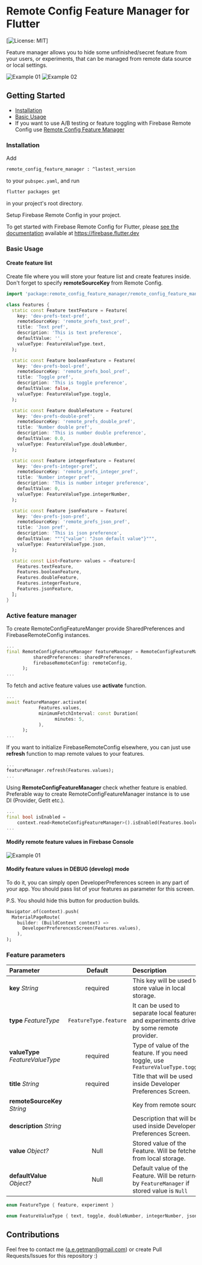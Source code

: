 # Remote Config Feature Manager for Flutter

[![License: MIT](https://img.shields.io/badge/Licence-MIT-success.svg)]

Feature manager allows you to hide some unfinished/secret feature from your users, or experiments, that can be managed
from remote data source or local settings.

![Example 01](doc/feature-manager-1.png) ![Example 02](doc/feature-manager-2.png)

## Getting Started

- [Installation](#installation)
- [Basic Usage](#basic-usage)
- If you want to use A/B testing or feature toggling with Firebase Remote Config use [Remote Config Feature Manager](https://google.com)

### Installation

Add

```bash
remote_config_feature_manager : ^lastest_version
```

to your `pubspec.yaml`, and run

```bash
flutter packages get
```

in your project's root directory.

Setup Firebase Remote Config in your project.

To get started with Firebase Remote Config for Flutter, please [see the documentation](https://firebase.flutter.dev/docs/remote-config/overview) available at https://firebase.flutter.dev

### Basic Usage

#### Create feature list

Create file where you will store your feature list and create features inside. Don't forget to specify **remoteSourceKey** from Remote Config.

```dart
import 'package:remote_config_feature_manager/remote_config_feature_manager.dart';

class Features {
  static const Feature textFeature = Feature(
    key: 'dev-prefs-text-pref',
    remoteSourceKey: 'remote_prefs_text_pref',
    title: 'Text pref',
    description: 'This is text preference',
    defaultValue: '',
    valueType: FeatureValueType.text,
  );

  static const Feature booleanFeature = Feature(
    key: 'dev-prefs-bool-pref',
    remoteSourceKey: 'remote_prefs_bool_pref',
    title: 'Toggle pref',
    description: 'This is toggle preference',
    defaultValue: false,
    valueType: FeatureValueType.toggle,
  );

  static const Feature doubleFeature = Feature(
    key: 'dev-prefs-double-pref',
    remoteSourceKey: 'remote_prefs_double_pref',
    title: 'Number double pref',
    description: 'This is number double preference',
    defaultValue: 0.0,
    valueType: FeatureValueType.doubleNumber,
  );

  static const Feature integerFeature = Feature(
    key: 'dev-prefs-integer-pref',
    remoteSourceKey: 'remote_prefs_integer_pref',
    title: 'Number integer pref',
    description: 'This is number integer preference',
    defaultValue: 0,
    valueType: FeatureValueType.integerNumber,
  );

  static const Feature jsonFeature = Feature(
    key: 'dev-prefs-json-pref',
    remoteSourceKey: 'remote_prefs_json_pref',
    title: 'Json pref',
    description: 'This is json preference',
    defaultValue: """{"value": "Json default value"}""",
    valueType: FeatureValueType.json,
  );

  static const List<Feature> values = <Feature>[
    Features.textFeature,
    Features.booleanFeature,
    Features.doubleFeature,
    Features.integerFeature,
    Features.jsonFeature,
  ];
}
```

### Active feature manager
To create RemoteConfigFeatureManger provide SharedPreferences and FirebaseRemoteConfig instances.
```dart
...
final RemoteConfigFeatureManager featureManager = RemoteConfigFeatureManager(
          sharedPreferences: sharedPreferences,
          firebaseRemoteConfig: remoteConfig,
      );
...
```

To fetch and active feature values use **activate** function.
```dart
...
await featureManager.activate(
            Features.values,
            minimumFetchInterval: const Duration(
                  minutes: 5,
            ),
      );
...
```

If you want to initialize FirebaseRemoteConfig elsewhere, you can just use **refresh** function to map remote values to your features.
```dart
...
featureManager.refresh(Features.values);
...
```

Using **RemoteConfigFeatureManager** check whether feature is enabled.
Preferable way to create RemoteConfigFeatureManager instance is to use DI (Provider, GetIt etc.).
```dart
...
final bool isEnabled =
    context.read<RemoteConfigFeatureManager>().isEnabled(Features.booleanFeature);
...
```

#### Modify remote feature values in Firebase Console
![Example 01](doc/feature-manager-3.png)

#### Modify feature values in DEBUG (develop) mode
To do it, you can simply open DeveloperPreferences screen in any part of your app.
You should pass list of your features as parameter for this screen.

P.S. You should hide this button for production builds.

```dart
Navigator.of(context).push(
  MaterialPageRoute(
    builder: (BuildContext context) =>
      DeveloperPreferencesScreen(Features.values),
    ),
);
```

### Feature parameters


| Parameter                 |                       Default                       | Description                                                                                  |
| :------------------------ | :-------------------------------------------------: |:---------------------------------------------------------------------------------------------|
| **key** *String*          |                        required                     | This key will be used to store value in local storage.                                       |
| **type** *FeatureType*    |                         `FeatureType.feature`       | It can be used to separate local features and experiments driven by some remote provider.    |
| **valueType** *FeatureValueType*|                         required              | Type of value of the feature. If you need toggle, use `FeatureValueType.toggle`              |
| **title** *String*        |                          required                   | Title that will be used inside Developer Preferences Screen.                                 |
| **remoteSourceKey** *String*|                                                   | Key from remote source.                                                                      |
| **description** *String*  |                                                     | Description that will be used inside Developer Preferences Screen.                           |
| **value**  *Object?*      |                          Null                       | Stored value of the Feature. Will be fetched from local storage.                             |
| **defaultValue** *Object?*|                   Null                              | Default value of the Feature. Will be returned by `FeatureManager` if stored value is `Null` |

```dart
enum FeatureType { feature, experiment }
```
```dart
enum FeatureValueType { text, toggle, doubleNumber, integerNumber, json }
```

## Contributions
Feel free to contact me (a.e.getman@gmail.com) or create Pull Requests/Issues for this repository :)